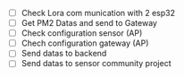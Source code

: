 - [ ] Check Lora com munication with 2 esp32
- [ ] Get PM2 Datas and send to Gateway
- [ ] Check configuration sensor (AP)
- [ ] Chech configuration gateway (AP)
- [ ] Send datas to backend
- [ ] Send datas to sensor community project